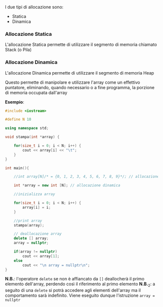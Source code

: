 I due tipi di allocazione sono:
- Statica
- Dinamica

### Allocazione Statica
L'allocazione Statica permette di utilizzare il segmento di memoria chiamato Stack (o Pila)

### Allocazione Dinamica
L'allocazione Dinamica permette di utilizzare il segmento di memoria Heap

Questo permette di manipolare e utilizzare l'array come un effettivo puntatore, eliminando, quando necessario o a fine programma, la porzione di memoria occupata dall'array

**Esempio**:
```c++
#include <iostream>

#define N 10

using namespace std;

void stampa(int *array) {

    for(size_t i = 0; i < N; i++) {
        cout << array[i] << "\t";
    }
}

int main(){

    //int array[N]/* = {0, 1, 2, 3, 4, 5, 6, 7, 8, 9}*/; // allocazione statica

    int *array = new int [N]; // allocazione dinamica

    //inizializza array

    for(size_t i = 0; i < N; i++) {
        array[i] = i;
    }

    //print array
    stampa(array);

    // deallocazione array
    delete [] array;
    array = nullptr;

    if(array != nullptr)
        cout << array[1];
    else
        cout << "\n array = nullptr\n";
}
```

**N.B.**: l'operatore `delete` se non è affiancato da `[]` deallocherà il primo elemento dell'array, perdendo così il riferimento al primo elemento
**N.B.**$_{2}$: a seguito di una `delete` si potrà accedere agli elementi dell'array ma il comportamento sarà indefinito. Viene eseguito dunque l'istruzione `array = nullptr`
